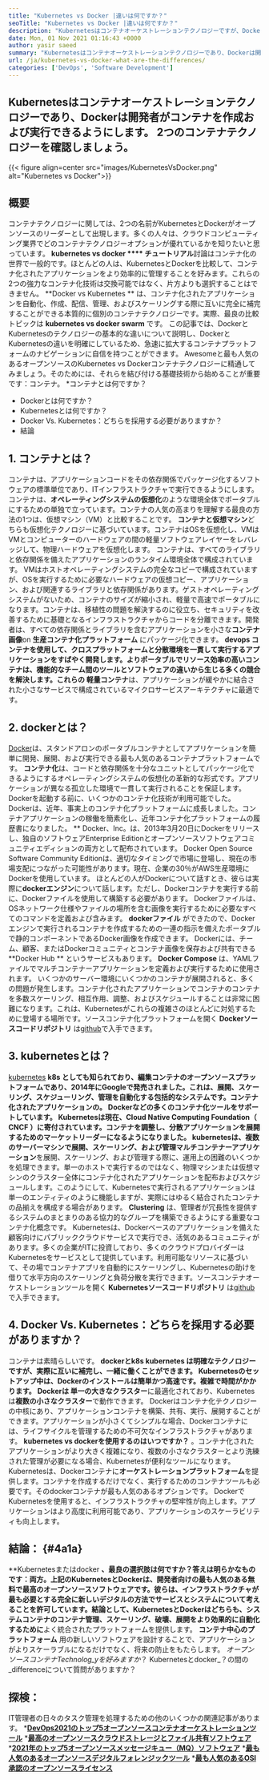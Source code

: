 ```yaml
---
title: "Kubernetes vs Docker |違いは何ですか？" 
seoTitle: "Kubernetes vs Docker |違いは何ですか？" 
description: "Kubernetesはコンテナオーケストレーションテクノロジーですが、Dockerはコンテナを作成および実行するためのテクノロジーです。 Kubernetes vs Dockerを確認しましょう。" 
date: Mon, 01 Nov 2021 01:16:43 +0000
author: yasir saeed
summary: "Kubernetesはコンテナオーケストレーションテクノロジーであり、Dockerは開発者がコンテナを作成および実行できるようにします。 2つのコンテナテクノロジーを確認しましょう。" 
url: /ja/kubernetes-vs-docker-what-are-the-differences/
categories: ['DevOps', 'Software Development']
---
```


## Kubernetesはコンテナオーケストレーションテクノロジーであり、Dockerは開発者がコンテナを作成および実行できるようにします。 2つのコンテナテクノロジーを確認しましょう。

{{< figure align=center src="images/KubernetesVsDocker.png" alt="Kubernetes vs Docker">}}


## **概要**
コンテナテクノロジーに関しては、2つの名前がKubernetesとDockerがオープンソースのリーダーとして出現します。多くの人々は、クラウドコンピューティング業界でどのコンテナテクノロジーオプションが優れているかを知りたいと思っています。 **kubernetes vs docker  **** チュートリアル**討論はコンテナ化の世界で一般的です。ほとんどの人は、KubernetesとDockerを比較して、コンテナ化されたアプリケーションをより効率的に管理することを好みます。これらの2つの強力なコンテナ化技術は交換可能ではなく、片方よりも選択することはできません。  **Docker vs Kubernetes ** は、コンテナ化されたアプリケーションを自動化、作成、配信、管理、およびスケーリングする際に互いに完全に補完することができる本質的に個別のコンテナテクノロジーです。実際、最良の比較トピックは **kubernetes vs docker swarm**  です。
この記事では、DockerとKubernetesのテクノロジーの基本的な違いについて説明し、DockerとKubernetesの違いを明確にしているため、急速に拡大するコンテナプラットフォームのナビゲーションに自信を持つことができます。 Awesomeと最も人気のあるオープンソースのKubernetes vs Dockerコンテナテクノロジーに精通してみましょう。そのためには、それらを結び付ける基礎技術から始めることが重要です：コンテナ。
  *コンテナとは何ですか？
  * Dockerとは何ですか？
  * Kubernetesとは何ですか？
  * Docker Vs. Kubernetes：どちらを採用する必要がありますか？
  * 結論

## 1. **コンテナとは？**
コンテナは、アプリケーションコードをその依存関係でパッケージ化するソフトウェアの標準単位であり、ITインフラストラクチャで実行できるようにします。コンテナは、**オペレーティングシステムの仮想化**のような環境全体でポータブルにするための単独で立っています。コンテナの人気の高まりを理解する最良の方法の1つは、仮想マシン（VM）と比較することです。 **コンテナと仮想マシン**どちらも仮想化テクノロジーに基づいています。コンテナはOSを仮想化し、VMはVMとコンピューターのハードウェアの間の軽量ソフトウェアレイヤーをレバレッジして、物理ハードウェアを仮想化します。
コンテナは、すべてのライブラリと依存関係を備えたアプリケーションのランタイム環境全体で構成されています。 VMはホストオペレーティングシステムの完全なコピーで構成されていますが、OSを実行するために必要なハードウェアの仮想コピー、アプリケーション、および関連するライブラリと依存関係があります。ゲストオペレーティングシステムがないため、コンテナのサイズが縮小され、軽量で高速でポータブルになります。コンテナは、移植性の問題を解決するのに役立ち、セキュリティを改善するために基礎となるインフラストラクチャからコードを分離できます。開発者は、すべての依存関係とライブラリを含むアプリケーションを小さな**コンテナ画像**on **生産コンテナ化プラットフォーム** にパッケージ化できます。
**devops **コンテナを使用して、クロスプラットフォームと分散環境を一貫して実行するアプリケーションをすばやく開発します。よりポータブルでリソース効率の高いコンテナは、機能的なチーム間のツールとソフトウェアの違いから生じる多くの競合を解決します。これらの** 軽量コンテナ**は、アプリケーションが緩やかに結合された小さなサービスで構成されているマイクロサービスアーキテクチャに最適です。

## 2.  **dockerとは？** 
[Docker][1]は、スタンドアロンのポータブルコンテナとしてアプリケーションを簡単に開発、展開、および実行できる最も人気のあるコンテナプラットフォームです。 **コンテナ化**は、コードと依存関係を十分なユニットとしてパッケージ化できるようにするオペレーティングシステムの仮想化の革新的な形式です。アプリケーションが異なる孤立した環境で一貫して実行されることを保証します。 Dockerを起動する前に、いくつかのコンテナ化技術が利用可能でした。 Dockerは、近年、事実上のコンテナ化プラットフォームに成長しました。コンテナアプリケーションの稼働を簡素化し、近年コンテナ化プラットフォームの履歴書になりました。
** Docker、Inc。は、2013年3月20日にDockerをリリースし、独自のソフトウェアEnterprise Editionとオープンソースソフトウェアコミュニティエディションの両方として配布されています。 Docker Open Source Software Community Editionは、適切なタイミングで市場に登場し、現在の市場支配につながった可能性があります。現在、企業の30％がAWS生産環境にDockerを使用しています。
ほとんどの人がDockerについて話すとき、彼らは実際に**dockerエンジン**について話します。ただし、Dockerコンテナを実行する前に、Dockerファイルを使用して構築する必要があります。 Dockerファイルは、OSネットワーク仕様やファイルの場所を含む画像を実行するために必要なすべてのコマンドを定義および含みます。  **dockerファイル** ができたので、Dockerエンジンで実行されるコンテナを作成するための一連の指示を備えたポータブルで静的コンポーネントであるDocker画像を作成できます。 Dockerには、チーム、顧客、またはDockerコミュニティとコンテナ画像を保存および共有できる **Docker Hub ** というサービスもあります。  **Docker Compose**  は、YAMLファイルでマルチコンテナーアプリケーションを定義および実行するために使用されます。
いくつかのサーバー環境にいくつかのコンテナが展開されると、多くの問題が発生します。コンテナ化されたアプリケーションでコンテナのコンテナを多数スケーリング、相互作用、調整、およびスケジュールすることは非常に困難になります。これは、Kubernetesがこれらの複雑さのほとんどに対処するために登場する場所です。ソースコンテナ化プラットフォームを開く **Dockerソースコードリポジトリ** は[github][2]で入手できます。

## 3.  **kubernetesとは？** 
[kubernetes][3] **k8s **としても知られており、**編集コンテナ**のオープンソースプラットフォームであり、2014年にGoogleで発売されました。これは、展開、スケーリング、スケジューリング、管理を自動化する包括的なシステムです。コンテナ化されたアプリケーションの。 Dockerなどの多くのコンテナ化ツールをサポートしています。 Kubernetesは現在、Cloud Native Computing Foundation（ **CNCF**  ）に寄付されています。コンテナを調整し、分散アプリケーションを展開するためのマーケットリーダーになるようになりました。
kubernetesは、複数のサーバーマシンで展開、スケーリング、および管理**マルチコンテナーアプリケーション**を展開、スケーリング、および管理する際に、運用上の困難のいくつかを処理できます。単一のホストで実行するのではなく、物理マシンまたは仮想マシンのクラスター全体にコンテナ化されたアプリケーションを配布およびスケジュールします。このようにして、Kubernetesで実行されるアプリケーションは単一のエンティティのように機能しますが、実際にはゆるく結合されたコンテナの品揃えを構成する場合があります。 **Clustering** は、管理者が冗長性を提供するシステムのまとまりのある協力的なグループを構築できるようにする重要なコンテナ化概念です。
Kubernetesは、Dockerベースのアプリケーションを備えた顧客向けにパブリッククラウドサービスで実行でき、活気のあるコミュニティがあります。多くの企業がITに投資しており、多くのクラウドプロバイダーはKubernetesをサービスとして提供しています。利用可能なリソースに基づいて、その場でコンテナアプリを自動的にスケーリングし、Kubernetesの助けを借りて水平方向のスケーリングと負荷分散を実行できます。ソースコンテナオーケストレーションツールを開く **Kubernetesソースコードリポジトリ** は[github][4]で入手できます。

## 4. Docker Vs. Kubernetes：どちらを採用する必要がありますか？
コンテナは素晴らしいです。 **dockerとk8s kubernetes **は明確なテクノロジーですが、実際に互いに補完し、一緒に働くことができます。 Kubernetesのセットアップ中は、Dockerのインストールは簡単かつ高速です。複雑で時間がかかります。 Dockerは** 単一の大きなクラスター**に最適化されており、Kubernetesは**複数の小さなクラスター**で動作できます。 Dockerはコンテナ化テクノロジーの中核にあり、アプリケーションコンテナを構築、共有、実行、展開することができます。アプリケーションが小さくてシンプルな場合、Dockerコンテナには、ライフサイクルを管理するための不可欠なインフラストラクチャがあります。
 **kubernetes vs dockerを使用するのはいつですか？** 。コンテナ化されたアプリケーションがより大きく複雑になり、複数の小さなクラスターとより洗練された管理が必要になる場合、Kubernetesが便利なツールになります。 Kubernetesは、Dockerコンテナに**オーケストレーションプラットフォーム**を提供します。コンテナを作成するだけでなく、実行するためのコンテナツールも必要です。そのdockerコンテナが最も人気のあるオプションです。 DockerでKubernetesを使用すると、インフラストラクチャの堅牢性が向上します。アプリケーションはより高度に利用可能であり、アプリケーションのスケーラビリティも向上します。

## **結論：**   {#4a1a}
**Kubernetesまたはdocker **、最良の選択肢は何ですか？答えは明らかなものです：両方。上記のKubernetesとDockerは、開発者向けの最も人気のある無料で最高のオープンソースソフトウェアです。彼らは、インフラストラクチャが最も必要とする完全に新しいデジタルの方法でサービスとシステムについて考えることを許可しています。結論として、KubernetesとDockerはどちらも、システムコンテナのコンテナ管理、スケーリング、破壊、展開をより効果的に自動化するために**よく統合されたプラットフォームを提供します。 **コンテナ中心のプラットフォーム** 用の新しいソフトウェアを設計することで、アプリケーションがよりスケーラブルになるだけでなく、将来の防止をもたらします。
_オープンソースコンテナTechnolog_yを好みますか_？ Kubernetesとdocker_？の間の_differenceについて質問がありますか？

## 探検：
IT管​​理者の日々のタスク管理を処理するための他のいくつかの関連記事があります。
  ***[DevOps2021のトップ5オープンソースコンテナオーケストレーションツール][6]** 
  ***[最高のオープンソースクラウドストレージとファイル共有ソフトウェア][7]** 
  ***[2021年のトップ5オープンソースメッセージキュー（MQ）ソフトウェア][8]** 
  ***[最も人気のあるオープンソースデジタルフォレンジックツール][9]** 
  ***[最も人気のあるOSI承認のオープンソースライセンス][10]** 

  
[1]: https://www.docker.com/
[2]: https://github.com/docker
[3]: https://kubernetes.io/
[4]: https://github.com/kubernetes/kubernetes
[5]: mailto:yasir.saeed@aspose.com
[6]: https://blog.containerize.com/devops/top-5-open-source-container-orchestration-tools-for-devops-in-2021/
[7]: https://products.containerize.com/backup-and-sync/
[8]: https://blog.containerize.com/message-queue-software/top-5-open-source-message-queue-software-in-2021/
[9]: https://blog.containerize.com/digital-forensic-tools/top-5-open-source-digital-forensic-tools-in-2021/
[10]: https://blog.containerize.com/licenses-standards/top-5-most-popular-osi-approved-open-source-licenses-of-2021/
